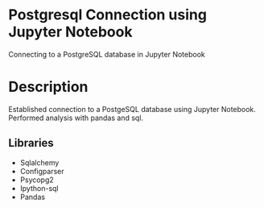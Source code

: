 # Postgresql Connection using Jupyter Notebook
Connecting to a PostgreSQL database in Jupyter Notebook

# Description
Established connection to a PostgeSQL database using Jupyter Notebook. 
Performed analysis with pandas and sql.

## Libraries
- Sqlalchemy
- Configparser
- Psycopg2
- Ipython-sql
- Pandas
